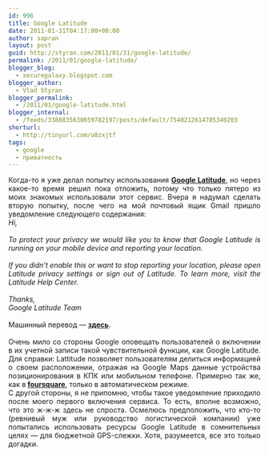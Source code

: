 ```yaml
---
id: 996
title: Google Latitude
date: 2011-01-31T04:17:00+00:00
author: sapran
layout: post
guid: http://styran.com/2011/01/31/google-latitude/
permalink: /2011/01/google-latitude/
blogger_blog:
  - securegalaxy.blogspot.com
blogger_author:
  - Vlad Styran
blogger_permalink:
  - /2011/01/google-latitude.html
blogger_internal:
  - /feeds/3388835630659782197/posts/default/7540212614785349203
shorturl:
  - http://tinyurl.com/o8zxjtf
tags:
  - google
  - приватность
---
```

<div style="text-align: justify;">
  Когда-то я уже делал попытку использования <a href="https://www.google.com/latitude"><b>Google Latitude</b></a>, но через какое-то время решил пока отложить, потому что только пятеро из моих знакомых использовали этот сервис. Вчера я надумал сделать вторую попытку, после чего на мой почтовый ящик Gmail пришло уведомление следующего содержания:
</div>

<div style="text-align: justify;">
</div>

<div style="text-align: justify;">
  <i>Hi,</i>
</div>

<div style="text-align: justify;">
  <i><br /></i>
</div>

<div style="text-align: justify;">
  <i>To protect your privacy we would like you to know that Google Latitude is running on your mobile device and reporting your location.</i>
</div>

<div style="text-align: justify;">
  <i><br /></i>
</div>

<div style="text-align: justify;">
  <i>If you didn&#8217;t enable this or want to stop reporting your location, please open Latitude privacy settings or sign out of Latitude. To learn more, visit the Latitude Help Center.</i>
</div>

<div style="text-align: justify;">
  <i><br /></i>
</div>

<div style="text-align: justify;">
  <i>Thanks,</i>
</div>

<div style="text-align: justify;">
  <i>Google Latitude Team</i>
</div>

<div style="text-align: justify;">
  <i><br /></i>
</div>

<div style="text-align: justify;">
  Машинный перевод &#8212; <a href="http://goo.gl/AAKYx"><b>здесь</b></a>.
</div>

<div style="text-align: justify;">
  <i><br /></i>
</div>

<div style="text-align: justify;">
  Очень мило со стороны Google оповещать пользователей о включении в их учетной записи такой&nbsp;чувствительной&nbsp;функции, как Google Latitude. Для справки: Lattitude позволяет пользователям делиться информацией о своем расположении, отражая на Google Maps данные устройства позиционирования в КПК или мобильном телефоне. Примерно так же, как в<b> <a href="http://foursquare.com/">foursquare</a></b>, только в автоматическом режиме.
</div>

<div style="text-align: justify;">
</div>

<div style="text-align: justify;">
  С другой стороны, я не припомню, чтобы такое уведомление приходило после моего первого включения сервиса. То есть, вполне возможно, что это ж-ж-ж здесь не спроста. Осмелюсь предположить, что кто-то (ревнивый муж или руководство логистической компании) уже попытались использовать ресурсы Google Latitude в сомнительных целях &#8212; для бюджетной GPS-слежки. Хотя, разумеется, все это только догадки.
</div>

<div class="addtoany_share_save_container addtoany_content_bottom">
  <div class="a2a_kit a2a_kit_size_32 addtoany_list a2a_target" id="wpa2a_145">
    <a class="a2a_button_facebook" href="http://www.addtoany.com/add_to/facebook?linkurl=https%3A%2F%2Fblog.styran.com%2F2011%2F01%2Fgoogle-latitude%2F&linkname=Google%20Latitude" title="Facebook" rel="nofollow" target="_blank"></a><a class="a2a_button_twitter" href="http://www.addtoany.com/add_to/twitter?linkurl=https%3A%2F%2Fblog.styran.com%2F2011%2F01%2Fgoogle-latitude%2F&linkname=Google%20Latitude" title="Twitter" rel="nofollow" target="_blank"></a><a class="a2a_button_google_plus" href="http://www.addtoany.com/add_to/google_plus?linkurl=https%3A%2F%2Fblog.styran.com%2F2011%2F01%2Fgoogle-latitude%2F&linkname=Google%20Latitude" title="Google+" rel="nofollow" target="_blank"></a><a class="a2a_button_linkedin" href="http://www.addtoany.com/add_to/linkedin?linkurl=https%3A%2F%2Fblog.styran.com%2F2011%2F01%2Fgoogle-latitude%2F&linkname=Google%20Latitude" title="LinkedIn" rel="nofollow" target="_blank"></a><a class="a2a_dd addtoany_share_save" href="https://www.addtoany.com/share"></a>
  </div>
</div>